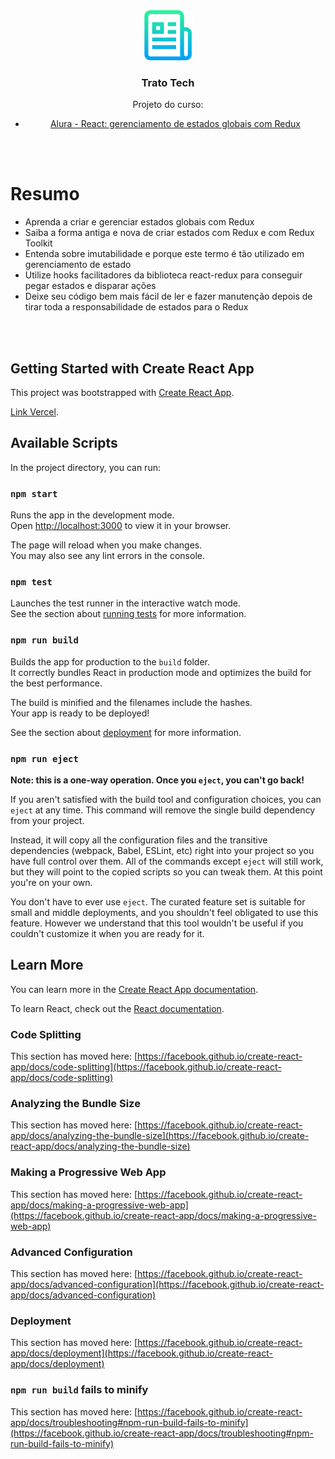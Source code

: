 <div align="center">

  <a href="https://github.com/joaotelesk/Projeto-aluroni/tree/main/src">
    <img src="./public/logo.png" alt="Logo" width="80" height="80">
  </a>

  <h3 align="center">Trato Tech</h3>

  <p align="center">
    Projeto do curso: 
    <ul>
    <li><a href="https://cursos.alura.com.br/course/react-gerenciamento-estados-globais-redux">Alura - React: gerenciamento de estados globais com Redux</a></li>
    </ul>
  </p>
</div>
<br><br>

# Resumo

<ul>
<li>Aprenda a criar e gerenciar estados globais com Redux</li>
<li>Saiba a forma antiga e nova de criar estados com Redux e com Redux Toolkit
</li>
<li>Entenda sobre imutabilidade e porque este termo é tão utilizado em gerenciamento de estado
</li>
<li>Utilize hooks facilitadores da biblioteca react-redux para conseguir pegar estados e disparar ações
</li>
<li>Deixe seu código bem mais fácil de ler e fazer manutenção depois de tirar toda a responsabilidade de estados para o Redux
</li>
</ul>

<br><br>

## Getting Started with Create React App

This project was bootstrapped with [Create React App](https://github.com/facebook/create-react-app).

[Link Vercel](#).

## Available Scripts

In the project directory, you can run:

### `npm start`

Runs the app in the development mode.\
Open [http://localhost:3000](http://localhost:3000) to view it in your browser.

The page will reload when you make changes.\
You may also see any lint errors in the console.

### `npm test`

Launches the test runner in the interactive watch mode.\
See the section about [running tests](https://facebook.github.io/create-react-app/docs/running-tests) for more information.

### `npm run build`

Builds the app for production to the `build` folder.\
It correctly bundles React in production mode and optimizes the build for the best performance.

The build is minified and the filenames include the hashes.\
Your app is ready to be deployed!

See the section about [deployment](https://facebook.github.io/create-react-app/docs/deployment) for more information.

### `npm run eject`

**Note: this is a one-way operation. Once you `eject`, you can't go back!**

If you aren't satisfied with the build tool and configuration choices, you can `eject` at any time. This command will remove the single build dependency from your project.

Instead, it will copy all the configuration files and the transitive dependencies (webpack, Babel, ESLint, etc) right into your project so you have full control over them. All of the commands except `eject` will still work, but they will point to the copied scripts so you can tweak them. At this point you're on your own.

You don't have to ever use `eject`. The curated feature set is suitable for small and middle deployments, and you shouldn't feel obligated to use this feature. However we understand that this tool wouldn't be useful if you couldn't customize it when you are ready for it.

## Learn More

You can learn more in the [Create React App documentation](https://facebook.github.io/create-react-app/docs/getting-started).

To learn React, check out the [React documentation](https://reactjs.org/).

### Code Splitting

This section has moved here: [https://facebook.github.io/create-react-app/docs/code-splitting](https://facebook.github.io/create-react-app/docs/code-splitting)

### Analyzing the Bundle Size

This section has moved here: [https://facebook.github.io/create-react-app/docs/analyzing-the-bundle-size](https://facebook.github.io/create-react-app/docs/analyzing-the-bundle-size)

### Making a Progressive Web App

This section has moved here: [https://facebook.github.io/create-react-app/docs/making-a-progressive-web-app](https://facebook.github.io/create-react-app/docs/making-a-progressive-web-app)

### Advanced Configuration

This section has moved here: [https://facebook.github.io/create-react-app/docs/advanced-configuration](https://facebook.github.io/create-react-app/docs/advanced-configuration)

### Deployment

This section has moved here: [https://facebook.github.io/create-react-app/docs/deployment](https://facebook.github.io/create-react-app/docs/deployment)

### `npm run build` fails to minify

This section has moved here: [https://facebook.github.io/create-react-app/docs/troubleshooting#npm-run-build-fails-to-minify](https://facebook.github.io/create-react-app/docs/troubleshooting#npm-run-build-fails-to-minify)
